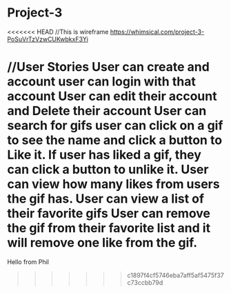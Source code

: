 # Project-3
<<<<<<< HEAD
//This is wireframe
https://whimsical.com/project-3-PoSuVrTzVzwCUKwbkxF3Yi

//User Stories
User can create and account
user can login with that account
User can edit their account and Delete their account
User can search for gifs
user can click on a gif to see the name and click a button to Like it. 
If user has liked a gif, they can click a button to unlike it. 
User can view how many likes from users the gif has. 
User can view a list of their favorite gifs
User can remove the gif from their favorite list and it will remove one like from the gif.
=======

Hello from Phil
>>>>>>> c1897f4cf5746eba7aff5af5475f37c73ccbb79d

